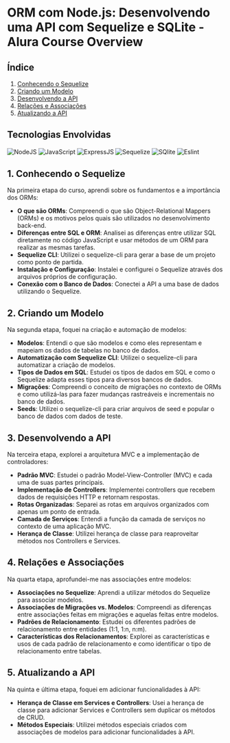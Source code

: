 # ORM com Node.js: Desenvolvendo uma API com Sequelize e SQLite - Alura Course Overview

## Índice
1. [Conhecendo o Sequelize](#1-conhecendo-o-sequelize)
2. [Criando um Modelo](#2-criando-um-modelo)
3. [Desenvolvendo a API](#3-desenvolvendo-a-api)
4. [Relações e Associações](#4-relações-e-associações)
5. [Atualizando a API](#5-atualizando-a-api)

## Tecnologias Envolvidas
<div style="display: inline_block">
  <img align="center" alt="NodeJS" src="https://img.shields.io/badge/Node.js-43853D?style=for-the-badge&logo=node.js&logoColor=white"/>
   <img align="center" alt="JavaScript" src="https://img.shields.io/badge/JavaScript-F7DF1E?style=for-the-badge&logo=javascript&logoColor=black">
   <img align="center" alt="ExpressJS" src="https://img.shields.io/badge/Express.js-404D59?style=for-the-badge"/>
   <img align="center" alt="Sequelize" src="https://img.shields.io/badge/sequelize-323330?style=for-the-badge&logo=sequelize&logoColor=blue"/>
   <img align="center" alt="SQlite" src="https://img.shields.io/badge/SQLite-07405E?style=for-the-badge&logo=sqlite&logoColor=white"/>
   <img align="center" alt="Eslint" src="https://img.shields.io/badge/eslint-3A33D1?style=for-the-badge&logo=eslint&logoColor=white"/>
</div>

## 1. Conhecendo o Sequelize
Na primeira etapa do curso, aprendi sobre os fundamentos e a importância dos ORMs:
- **O que são ORMs**: Compreendi o que são Object-Relational Mappers (ORMs) e os motivos pelos quais são utilizados no desenvolvimento back-end.
- **Diferenças entre SQL e ORM**: Analisei as diferenças entre utilizar SQL diretamente no código JavaScript e usar métodos de um ORM para realizar as mesmas tarefas.
- **Sequelize CLI**: Utilizei o sequelize-cli para gerar a base de um projeto como ponto de partida.
- **Instalação e Configuração**: Instalei e configurei o Sequelize através dos arquivos próprios de configuração.
- **Conexão com o Banco de Dados**: Conectei a API a uma base de dados utilizando o Sequelize.

## 2. Criando um Modelo
Na segunda etapa, foquei na criação e automação de modelos:
- **Modelos**: Entendi o que são modelos e como eles representam e mapeiam os dados de tabelas no banco de dados.
- **Automatização com Sequelize CLI**: Utilizei o sequelize-cli para automatizar a criação de modelos.
- **Tipos de Dados em SQL**: Estudei os tipos de dados em SQL e como o Sequelize adapta esses tipos para diversos bancos de dados.
- **Migrações**: Compreendi o conceito de migrações no contexto de ORMs e como utilizá-las para fazer mudanças rastreáveis e incrementais no banco de dados.
- **Seeds**: Utilizei o sequelize-cli para criar arquivos de seed e popular o banco de dados com dados de teste.

## 3. Desenvolvendo a API
Na terceira etapa, explorei a arquitetura MVC e a implementação de controladores:
- **Padrão MVC**: Estudei o padrão Model-View-Controller (MVC) e cada uma de suas partes principais.
- **Implementação de Controllers**: Implementei controllers que recebem dados de requisições HTTP e retornam respostas.
- **Rotas Organizadas**: Separei as rotas em arquivos organizados com apenas um ponto de entrada.
- **Camada de Serviços**: Entendi a função da camada de serviços no contexto de uma aplicação MVC.
- **Herança de Classe**: Utilizei herança de classe para reaproveitar métodos nos Controllers e Services.

## 4. Relações e Associações
Na quarta etapa, aprofundei-me nas associações entre modelos:
- **Associações no Sequelize**: Aprendi a utilizar métodos do Sequelize para associar modelos.
- **Associações de Migrações vs. Modelos**: Compreendi as diferenças entre associações feitas em migrações e aquelas feitas entre modelos.
- **Padrões de Relacionamento**: Estudei os diferentes padrões de relacionamento entre entidades (1:1, 1:n, n:m).
- **Características dos Relacionamentos**: Explorei as características e usos de cada padrão de relacionamento e como identificar o tipo de relacionamento entre tabelas.

## 5. Atualizando a API
Na quinta e última etapa, foquei em adicionar funcionalidades à API:
- **Herança de Classe em Services e Controllers**: Usei a herança de classe para adicionar Services e Controllers sem duplicar os métodos de CRUD.
- **Métodos Especiais**: Utilizei métodos especiais criados com associações de modelos para adicionar funcionalidades à API.
